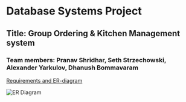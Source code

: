 # Database Systems Project
## Title: Group Ordering & Kitchen Management system
### Team members: Pranav Shridhar, Seth Strzechowski, Alexander Yarkulov, Dhanush Bommavaram

[Requirements and ER-diagram](https://docs.google.com/document/d/1oLWyhYwH385UaZRH21bErTq2O_x-Trv6vp0oQzHxTOQ/edit?usp=sharing)

![ER Diagram](https://i.imgur.com/2lXf5QB.png)



